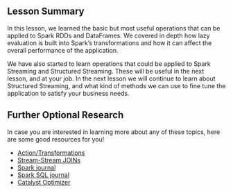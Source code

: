 ## Lesson Summary
In this lesson, we learned the basic but most useful operations that can be applied to Spark RDDs and DataFrames. We covered in depth how lazy evaluation is built into Spark’s transformations and how it can affect the overall performance of the application.

We have also started to learn operations that could be applied to Spark Streaming and Structured Streaming. These will be useful in the next lesson, and at your job. In the next lesson we will continue to learn about Structured Streaming, and what kind of methods we can use to fine tune the application to satisfy your business needs.

## Further Optional Research
In case you are interested in learning more about any of these topics, here are some good resources for you!

- [Action/Transformations](https://medium.com/@aristo_alex/how-apache-sparks-transformations-and-action-works-ceb0d03b00d0)
- [Stream-Stream JOINs](https://databricks.com/blog/2018/03/13/introducing-stream-stream-joins-in-apache-spark-2-3.html)
- [Spark journal](https://cacm.acm.org/magazines/2016/11/209116-apache-spark/abstract)
- [Spark SQL journal](https://cs.stanford.edu/~matei/papers/2015/sigmod_spark_sql.pdf)
- [Catalyst Optimizer](https://databricks.com/blog/2015/04/13/deep-dive-into-spark-sqls-catalyst-optimizer.html)